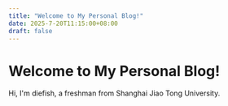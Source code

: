 ```yaml
---
title: "Welcome to My Personal Blog!"
date: 2025-7-20T11:15:00+08:00
draft: false
---
```

 
# Welcome to My Personal Blog!
 
Hi, I'm diefish, a freshman from Shanghai Jiao Tong University.